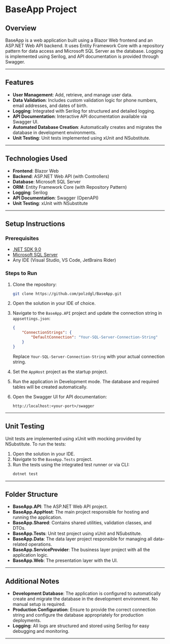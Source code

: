 # BaseApp Project

## Overview
BaseApp is a web application built using a Blazor Web frontend and an ASP.NET Web API backend. It uses Entity Framework Core with a repository pattern for data access and Microsoft SQL Server as the database. Logging is implemented using Serilog, and API documentation is provided through Swagger.

---

## Features
- **User Management**: Add, retrieve, and manage user data.
- **Data Validation**: Includes custom validation logic for phone numbers, email addresses, and dates of birth.
- **Logging**: Integrated with Serilog for structured and detailed logging.
- **API Documentation**: Interactive API documentation available via Swagger UI.
- **Automated Database Creation**: Automatically creates and migrates the database in development environments.
- **Unit Testing**: Unit tests implemented using xUnit and NSubstitute.

---

## Technologies Used
- **Frontend**: Blazor Web
- **Backend**: ASP.NET Web API (with Controllers)
- **Database**: Microsoft SQL Server
- **ORM**: Entity Framework Core (with Repository Pattern)
- **Logging**: Serilog
- **API Documentation**: Swagger (OpenAPI)
- **Unit Testing**: xUnit with NSubstitute

---

## Setup Instructions

### Prerequisites
- [.NET SDK 9.0](https://dotnet.microsoft.com/)
- [Microsoft SQL Server](https://www.microsoft.com/en-us/sql-server)
- Any IDE (Visual Studio, VS Code, JetBrains Rider)

### Steps to Run

1. Clone the repository:
   ```bash
   git clone https://github.com/polzdgl/BaseApp.git
   ```
2. Open the solution in your IDE of choice.
3. Navigate to the `BaseApp.API` project and update the connection string in `appsettings.json`:
   ```json
   {
       "ConnectionStrings": {
           "DefaultConnection": "Your-SQL-Server-Connection-String"
       }
   }
   ```
   Replace `Your-SQL-Server-Connection-String` with your actual connection string.

4. Set the `AppHost` project as the startup project.
5. Run the application in Development mode. The database and required tables will be created automatically.
6. Open the Swagger UI for API documentation:
   ```
   http://localhost:<your-port>/swagger
   ```

---

## Unit Testing
Unit tests are implemented using xUnit with mocking provided by NSubstitute. To run the tests:
1. Open the solution in your IDE.
2. Navigate to the `BaseApp.Tests` project.
3. Run the tests using the integrated test runner or via CLI:
   ```bash
   dotnet test
   ```

---

## Folder Structure

- **BaseApp.API**: The ASP.NET Web API project.
- **BaseApp.AppHost**: The main project responsible for hosting and running the application.
- **BaseApp.Shared**: Contains shared utilities, validation classes, and DTOs.
- **BaseApp.Tests**: Unit test project using xUnit and NSubstitute.
- **BaseApp.Data**: The data layer project responsible for managing all data-related operations.
- **BaseApp.ServiceProvider**: The business layer project with all the application logic.
- **BaseApp.Web**: The presentation layer with the UI.

---

## Additional Notes
- **Development Database**: The application is configured to automatically create and migrate the database in the development environment. No manual setup is required.
- **Production Configuration**: Ensure to provide the correct connection string and configure the database appropriately for production deployments.
- **Logging**: All logs are structured and stored using Serilog for easy debugging and monitoring.

---
